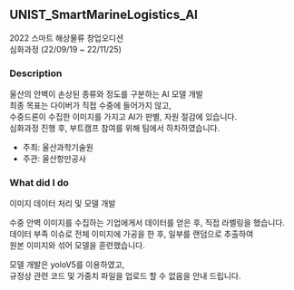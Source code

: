 ## UNIST_SmartMarineLogistics_AI

2022 스마트 해상물류 창업오디션 <br/>
심화과정 (22/09/19 ~ 22/11/25)

### Description

울산의 안벽이 손상된 종류와 정도를 구분하는 AI 모델 개발 <br/>
최종 목표는 다이버가 직접 수중에 들어가지 않고, <br />
수중드론이 수집한 이미지를 가지고 AI가 판별, 자원 절감에 있습니다. <br />
심화과정 진행 후, 부트캠프 참여를 위해 팀에서 하차하였습니다.

- 주최: 울산과학기술원
- 주관: 울산항만공사

### What did I do

이미지 데이터 처리 및 모델 개발 <br />

수중 안벽 이미지를 수집하는 기업에게서 데이터를 얻은 후, 직접 라벨링을 했습니다. <br />
데이터 부족 이슈로 전체 이미지에 가공을 한 후, 일부를 랜덤으로 추출하여 <br />
원본 이미지와 섞어 모델을 훈련했습니다.

모델 개발은 yoloV5를 이용하였고, <br />
규정상 관련 코드 및 가중치 파일을 업로드 할 수 없음을 안내 드립니다.
